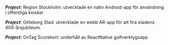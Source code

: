 **_Project_**: Region Stockholm: utvecklade en nativ Android-app för användning i offentliga kiosker

**_Project_**: Göteborg Stad: utvecklade en webb AR-app för att fira stadens 400-årsjubileum.

**_Project_**: OnTag Scorekort: underhåll av ReactNative golfverktygsapp
